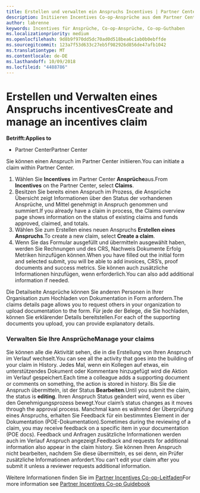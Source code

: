 ```yaml
---
title: Erstellen und verwalten ein Anspruchs Incentives | Partner Center
description: Initiieren Incentives Co-op-Ansprüche aus dem Partner Center.
author: labrenne
keywords: Incentives für Ansprüche, Co-op-Ansprüche, Co-op-Guthaben
ms.localizationpriority: medium
ms.openlocfilehash: 9d8b9f970dd5dc70ad0d518bea6c1ab0b0ebffde
ms.sourcegitcommit: 123a7f53d633c27eb5f982926d856de47afb1042
ms.translationtype: MT
ms.contentlocale: de-DE
ms.lasthandoff: 10/09/2018
ms.locfileid: "4488786"
---
```

# <a name="create-and-manage-an-incentives-claim"></a><span data-ttu-id="a6d9b-104">Erstellen und Verwalten eines Anspruchs incentives</span><span class="sxs-lookup"><span data-stu-id="a6d9b-104">Create and manage an incentives claim</span></span>

**<span data-ttu-id="a6d9b-105">Betrifft:</span><span class="sxs-lookup"><span data-stu-id="a6d9b-105">Applies to</span></span>**
- <span data-ttu-id="a6d9b-106">Partner Center</span><span class="sxs-lookup"><span data-stu-id="a6d9b-106">Partner Center</span></span>

<span data-ttu-id="a6d9b-107">Sie können einen Anspruch im Partner Center initiieren.</span><span class="sxs-lookup"><span data-stu-id="a6d9b-107">You can initiate a claim within Partner Center.</span></span> 

1. <span data-ttu-id="a6d9b-108">Wählen Sie **Incentives** im Partner Center **Ansprüche**aus.</span><span class="sxs-lookup"><span data-stu-id="a6d9b-108">From **Incentives** on the Partner Center, select **Claims**.</span></span>
2.  <span data-ttu-id="a6d9b-109">Besitzen Sie bereits einen Anspruch im Prozess, die Ansprüche Übersicht zeigt Informationen über den Status der vorhandenen Ansprüche, und Mittel genehmigt in Anspruch genommen und summiert.</span><span class="sxs-lookup"><span data-stu-id="a6d9b-109">If you already have a claim in process, the Claims overview page shows information on the status of existing claims and funds approved, claimed, and totals.</span></span>
3.  <span data-ttu-id="a6d9b-110">Wählen Sie zum Erstellen eines neuen Anspruchs **Erstellen eines Anspruchs**.</span><span class="sxs-lookup"><span data-stu-id="a6d9b-110">To create a new claim, select **Create a claim**.</span></span>
4.  <span data-ttu-id="a6d9b-111">Wenn Sie das Formular ausgefüllt und übermitteln ausgewählt haben, werden Sie Rechnungen und des CRS, Nachweis Dokumente Erfolg Metriken hinzufügen können.</span><span class="sxs-lookup"><span data-stu-id="a6d9b-111">When you have filled out the initial form and selected submit, you will be able to add invoices, CRS’s, proof documents and success metrics.</span></span> <span data-ttu-id="a6d9b-112">Sie können auch zusätzliche Informationen hinzufügen, wenn erforderlich.</span><span class="sxs-lookup"><span data-stu-id="a6d9b-112">You can also add additional information if needed.</span></span>

<span data-ttu-id="a6d9b-113">Die Detailseite Ansprüche können Sie anderen Personen in Ihrer Organisation zum Hochladen von Dokumentation in Form anfordern.</span><span class="sxs-lookup"><span data-stu-id="a6d9b-113">The claims details page allows you to request others in your organization to upload documentation to the form.</span></span> <span data-ttu-id="a6d9b-114">Für jede der Belege, die Sie hochladen, können Sie erklärender Details bereitstellen.</span><span class="sxs-lookup"><span data-stu-id="a6d9b-114">For each of the supporting documents you upload, you can provide explanatory details.</span></span> 

### <a name="manage-your-claims"></a><span data-ttu-id="a6d9b-115">Verwalten Sie Ihre Ansprüche</span><span class="sxs-lookup"><span data-stu-id="a6d9b-115">Manage your claims</span></span>

<span data-ttu-id="a6d9b-116">Sie können alle die Aktivität sehen, die in die Erstellung von Ihren Anspruch im Verlauf wechselt.</span><span class="sxs-lookup"><span data-stu-id="a6d9b-116">You can see all the activity that goes into the building of your claim in History.</span></span> <span data-ttu-id="a6d9b-117">Jedes Mal, wenn ein Kollegen auf etwas, ein unterstützendes Dokument oder Kommentare hinzugefügt wird die Aktion im Verlauf gespeichert.</span><span class="sxs-lookup"><span data-stu-id="a6d9b-117">Each time a colleague adds a supporting document or comments on something, the action is stored in history.</span></span> <span data-ttu-id="a6d9b-118">Bis Sie die Anspruch übermitteln, ist der Status **Bearbeiten**.</span><span class="sxs-lookup"><span data-stu-id="a6d9b-118">Until you submit the claim, the status is **editing**.</span></span> <span data-ttu-id="a6d9b-119">Ihren Anspruch Status geändert wird, wenn es über den Genehmigungsprozess bewegt.</span><span class="sxs-lookup"><span data-stu-id="a6d9b-119">Your claim’s status changes as it moves through the approval process.</span></span> <span data-ttu-id="a6d9b-120">Manchmal kann es während der Überprüfung eines Anspruchs, erhalten Sie Feedback für ein bestimmtes Element in der Dokumentation (POE-Dokumentation).</span><span class="sxs-lookup"><span data-stu-id="a6d9b-120">Sometimes during the reviewing of a claim, you may receive feedback on a specific item in your documentation (POE docs).</span></span> <span data-ttu-id="a6d9b-121">Feedback und Anfragen zusätzliche Informationen werden auch im Verlauf Anspruch angezeigt.</span><span class="sxs-lookup"><span data-stu-id="a6d9b-121">Feedback and requests for additional information also appear in the claim history.</span></span> <span data-ttu-id="a6d9b-122">Sie können Ihren Anspruch nicht bearbeiten, nachdem Sie diese übermitteln, es sei denn, ein Prüfer zusätzliche Informationen anfordert.</span><span class="sxs-lookup"><span data-stu-id="a6d9b-122">You can't edit your claim after you submit it unless a reviewer requests additional information.</span></span>

<span data-ttu-id="a6d9b-123">Weitere Informationen finden Sie im [Partner Incentives Co-op-Leitfaden](https://assets.microsoft.com/coop-guidebook.pdf)</span><span class="sxs-lookup"><span data-stu-id="a6d9b-123">For more information see [Partner Incentives Co-op Guidebook](https://assets.microsoft.com/coop-guidebook.pdf)</span></span>
